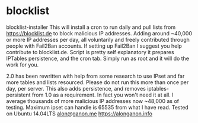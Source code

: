 # blocklist
blocklist-installer
This will install a cron to run daily and pull lists from https://blocklist.de to block malicious IP addresses. Adding around ~40,000 or more IP addresses per day, all voluntarily and freely contributed through people with Fail2Ban accounts. If setting up Fail2Ban I suggest you help contribute to blocklist.de.
Script is pretty self explanatory it prepares IPTables persistence, and the cron tab. Simply run as root and it will do the work for you. 

2.0 has been rewritten with help from some research to use IPset and far more tables and lists resourced. Please do not run this more than once per day, per server.
This also adds persistence, and removes iptables-persistent from 1.0 as a requirement. In fact you won't need it at all. I average thousands of more malicious IP addresses now ~48,000 as of testing. Maximum ipset can handle is 65535 from what I have read.
Tested on Ubuntu 14.04LTS
alon@ganon.me
https://alonganon.info